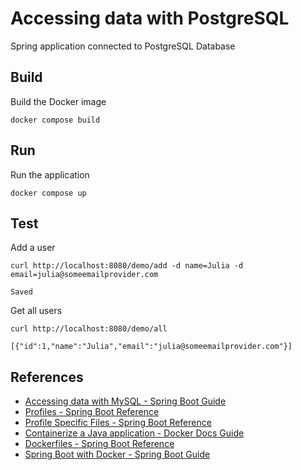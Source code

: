 # Accessing data with PostgreSQL

Spring application connected to PostgreSQL Database

## Build

Build the Docker image
```shell
docker compose build
```

## Run

Run the application
```shell
docker compose up
```

## Test

Add a user
```shell
curl http://localhost:8080/demo/add -d name=Julia -d email=julia@someemailprovider.com
```
```
Saved
```

Get all users
```shell
curl http://localhost:8080/demo/all
```
```
[{"id":1,"name":"Julia","email":"julia@someemailprovider.com"}]
```

## References

- [Accessing data with MySQL - Spring Boot Guide](https://spring.io/guides/gs/accessing-data-mysql)
- [Profiles - Spring Boot Reference](https://docs.spring.io/spring-boot/reference/features/profiles.html)
- [Profile Specific Files - Spring Boot Reference](https://docs.spring.io/spring-boot/reference/features/external-config.html#features.external-config.files.profile-specific)
- [Containerize a Java application - Docker Docs Guide](https://docs.docker.com/guides/language/java/containerize/)
- [Dockerfiles - Spring Boot Reference](https://docs.spring.io/spring-boot/reference/packaging/container-images/dockerfiles.html)
- [Spring Boot with Docker - Spring Boot Guide](https://spring.io/guides/gs/spring-boot-docker)
